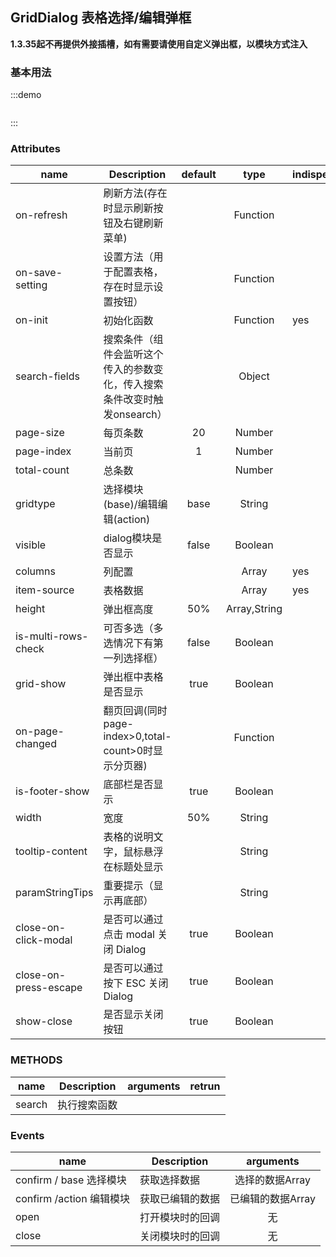 <script>
 export default {
    data() {
      return {
   
      }
    },
    methods: {
       async onInit () {
         this.columns = [
          {
            binding: 'Model',
            name: 'Model',
            header: '型号',
            visible: true,
            dataType: 1,
            width: 100,
            isReadOnly: false,
            isFieldSearch: true,
            isSystem: false
          },
          {
            binding: 'Year',
            name: 'Year',
            header: '年份',
            visible: true,
            dataType: 1,
            width: 200,
            isReadOnly: true,
            isFieldSearch: true,
            isSystem: false
          },
          {
            binding: 'AdoptQty',
            name: 'AdoptQty',
            header: '采纳数量',
            visible: true,
            dataType: 2,
            width: 150,
            isReadOnly: false,
            isFieldSearch: true,
            isSystem: false
          },
          {
            binding: 'ProductCategory',
            name: 'ProductCategory',
            header: '产品类型',
            visible: true,
            dataType: 1,
            width: 150,
            isReadOnly: false,
            isFieldSearch: true,
            isSystem: false
          },
          {
            binding: 'StorageName',
            name: 'StorageName',
            header: '位置',
            visible: true,
            dataType: 1,
            width: 150,
            isReadOnly: false,
            isFieldSearch: true,
            isSystem: false
          }
        ]
        this.itemSource = [
          {
            Model: 'LM358',
            Year: '2015-05-01',
            AdoptQty: 100,
            ProductCategory: '原装',
            StorageName: '深圳北'
          },
          {
            Model: 'AST',
            Year: '2014-05-04',
            AdoptQty: 200,
            ProductCategory: '现货',
            StorageName: '北京'
          },
          {
            Model: 'LM357',
            Year: '2016-05-01',
            AdoptQty: 300,
            ProductCategory: '原装',
            StorageName: '上海'
          },
          {
            Model: 'LM356',
            Year: '2017-05-04',
            AdoptQty: 400,
            ProductCategory: '现货',
            StorageName: '广州'
          },
          {
            Model: 'LM359',
            Year: '2018-05-01',
            AdoptQty: 500,
            ProductCategory: '原装',
            StorageName: '深圳北'
          }
        ]
       }
    }
  };
</script>

<style>
  .znl-button{
    margin-left: 5px;
  }
  .img{
    display: flex;
    align-items: center;
    justify-content: center;
  }
</style>
## GridDialog 表格选择/编辑弹框
**1.3.35起不再提供外接插槽，如有需要请使用自定义弹出框，以模块方式注入**

### 基本用法

:::demo 

```html


```
:::




### Attributes
| name                  | Description                              | default |     type     | indispensable |
| --------------------- | ---------------------------------------- | :-----: | :----------: | ------------- |
| on-refresh            | 刷新方法(存在时显示刷新按钮及右键刷新菜单)                   |         |   Function   |               |
| on-save-setting       | 设置方法（用于配置表格，存在时显示设置按钮）                   |         |   Function   |               |
| on-init               | 初始化函数                                    |         |   Function   | yes           |
| search-fields         | 搜索条件（组件会监听这个传入的参数变化，传入搜索条件改变时触发onsearch） |         |    Object    |               |
| page-size             | 每页条数                                     |   20    |    Number    |               |
| page-index            | 当前页                                      |    1    |    Number    |               |
| total-count           | 总条数                                      |         |    Number    |               |
| gridtype              | 选择模块(base)/编辑编辑(action)                  |  base   |    String    |               |
| visible               | dialog模块是否显示                             |  false  |   Boolean    |               |
| columns               | 列配置                                      |         |    Array     | yes           |
| item-source           | 表格数据                                     |         |    Array     | yes           |
| height                | 弹出框高度                                    |   50%   | Array,String |               |
| is-multi-rows-check   | 可否多选（多选情况下有第一列选择框）                       |  false  |   Boolean    |               |
| grid-show             | 弹出框中表格是否显示                               |  true   |   Boolean    |               |
| on-page-changed       | 翻页回调(同时page-index>0,total-count>0时显示分页器) |         |   Function   |               |
| is-footer-show        | 底部栏是否显示                                  |  true   |   Boolean    |               |
| width                 | 宽度                                       |   50%   |    String    |               |
| tooltip-content       | 表格的说明文字，鼠标悬浮在标题处显示                       |         |    String    |               |
| paramStringTips       | 重要提示（显示再底部）                              |         |    String    |               |
| close-on-click-modal  | 是否可以通过点击 modal 关闭 Dialog                 |  true   |   Boolean    |               |
| close-on-press-escape | 是否可以通过按下 ESC 关闭 Dialog                   |  true   |   Boolean    |               |
| show-close            | 是否显示关闭按钮                                 |  true   |   Boolean    |               |

### METHODS
| name   | Description | arguments | retrun |
| ------ | ----------- | --------- | ------ |
| search | 执行搜索函数      |           |        |


### Events
| name                  | Description |  arguments  |
| --------------------- | ----------- | :---------: |
| confirm / base 选择模块   | 获取选择数据      | 选择的数据Array  |
| confirm /action  编辑模块 | 获取已编辑的数据    | 已编辑的数据Array |
| open                  | 打开模块时的回调    |      无      |
| close                 | 关闭模块时的回调    |      无      |

